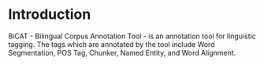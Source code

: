 # Introduction #

BiCAT - Bilingual Corpus Annotation Tool - is an annotation tool for linguistic tagging. The tags which are annotated by the tool include Word Segmentation, POS Tag, Chunker, Named Entity, and Word Alignment.